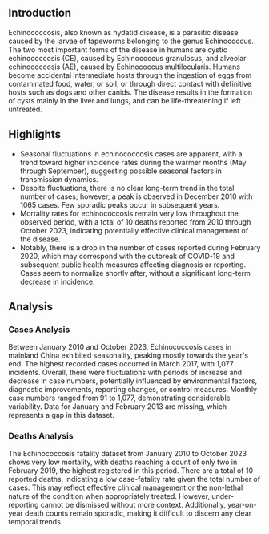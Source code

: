 
## Introduction

Echinococcosis, also known as hydatid disease, is a parasitic disease caused by the larvae of tapeworms belonging to the genus Echinococcus. The two most important forms of the disease in humans are cystic echinococcosis (CE), caused by Echinococcus granulosus, and alveolar echinococcosis (AE), caused by Echinococcus multilocularis. Humans become accidental intermediate hosts through the ingestion of eggs from contaminated food, water, or soil, or through direct contact with definitive hosts such as dogs and other canids. The disease results in the formation of cysts mainly in the liver and lungs, and can be life-threatening if left untreated.

## Highlights

- Seasonal fluctuations in echinococcosis cases are apparent, with a trend toward higher incidence rates during the warmer months (May through September), suggesting possible seasonal factors in transmission dynamics. <br/>
- Despite fluctuations, there is no clear long-term trend in the total number of cases; however, a peak is observed in December 2010 with 1065 cases. Few sporadic peaks occur in subsequent years. <br/>
- Mortality rates for echinococcosis remain very low throughout the observed period, with a total of 10 deaths reported from 2010 through October 2023, indicating potentially effective clinical management of the disease. <br/>
- Notably, there is a drop in the number of cases reported during February 2020, which may correspond with the outbreak of COVID-19 and subsequent public health measures affecting diagnosis or reporting. Cases seem to normalize shortly after, without a significant long-term decrease in incidence. <br/>


## Analysis

### Cases Analysis
Between January 2010 and October 2023, Echinococcosis cases in mainland China exhibited seasonality, peaking mostly towards the year's end. The highest recorded cases occurred in March 2017, with 1,077 incidents. Overall, there were fluctuations with periods of increase and decrease in case numbers, potentially influenced by environmental factors, diagnostic improvements, reporting changes, or control measures. Monthly case numbers ranged from 91 to 1,077, demonstrating considerable variability. Data for January and February 2013 are missing, which represents a gap in this dataset.

### Deaths Analysis
The Echinococcosis fatality dataset from January 2010 to October 2023 shows very low mortality, with deaths reaching a count of only two in February 2019, the highest registered in this period. There are a total of 10 reported deaths, indicating a low case-fatality rate given the total number of cases. This may reflect effective clinical management or the non-lethal nature of the condition when appropriately treated. However, under-reporting cannot be dismissed without more context. Additionally, year-on-year death counts remain sporadic, making it difficult to discern any clear temporal trends.
